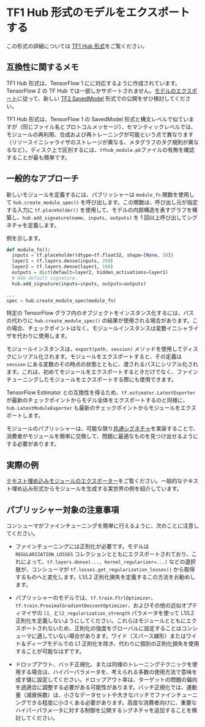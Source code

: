 <!--* freshness: { owner: 'maringeo' reviewed: '2020-12-29' review_interval: '3 months' } *-->

# TF1 Hub 形式のモデルをエクスポートする

この形式の詳細については [TF1 Hub 形式](tf1_hub_module.md)をご覧ください。

## 互換性に関するメモ

TF1 Hub 形式は、TensorFlow 1 にに対応するように作成されています。TensorFlow 2 の TF Hub では一部しかサポートされません。[モデルのエクスポート](exporting_tf2_saved_model)に従って、新しい [TF2 SavedModel](tf2_saved_model.md) 形式での公開をぜひ検討してください。

TF1 Hub 形式は、TensorFlow 1 の SavedModel 形式と構文レベルで似ていますが（同じファイル名とプロトコルメッセージ）、セマンティックレベルでは、モジュールの再利用、合成および再トレーニングが可能という点で異なります（リソースイニシャライザのストレージが異なる、メタグラフのタグ規則が異なるなど）。ディスク上で区別するには、<code>tfhub_module.pb</code>ファイルの有無を確認することが最も簡単です。

## 一般的なアプローチ

新しいモジュールを定義するには、パブリッシャーは `module_fn` 関数を使用して `hub.create_module_spec()` を呼び出します。この関数は、呼び出し元が指定する入力に `tf.placeholder()` を使用して、モデルの内部構造を表すグラフを構築し、`hub.add_signature(name, inputs, outputs)` を 1 回以上呼び出してシグネチャを定義します。

例を示します。

```python
def module_fn():
  inputs = tf.placeholder(dtype=tf.float32, shape=[None, 50])
  layer1 = tf.layers.dense(inputs, 200)
  layer2 = tf.layers.dense(layer1, 100)
  outputs = dict(default=layer2, hidden_activations=layer1)
  # Add default signature.
  hub.add_signature(inputs=inputs, outputs=outputs)

...
spec = hub.create_module_spec(module_fn)
```

特定の TensorFlow グラフ内のオブジェクトをインスタンス化するには、パスの代わりに `hub.create_module_spec()` の結果が使用される場合があります。この場合、チェックポイントはなく、モジュールインスタンスは変数イニシャライザを代わりに使用します。

モジュールインスタンスは、`export(path, session)` メソッドを使用してディスクにシリアル化されます。モジュールをエクスポートすると、その定義は `session` にある変数のその時点の状態とともに、渡されるパスにシリアル化されます。これは、初めてモジュールをエクスポートするときだけでなく、ファインチューニングしたモジュールをエクスポートする際にも使用できます。

TensorFlow Estimator との互換性を得るため、`tf.estimator.LatestExporter` が最新のチェックポイントからモデル全体をエクスポートするのと同様に、`hub.LatestModuleExporter` も最新のチェックポイントからモジュールをエクスポートします。

モジュールのパブリッシャーは、可能な限り[共通シグネチャ](common_signatures/index.md)を実装することで、消費者がモジュールを簡単に交換して、問題に最適なものを見つけ出せるようにする必要があります。

## 実際の例

[テキスト埋め込みモジュールのエクスポーター](https://github.com/tensorflow/hub/blob/master/examples/text_embeddings/export.py)をご覧ください。一般的なテキスト埋め込み形式からモジュールを生成する実世界の例を紹介しています。

## パブリッシャー対象の注意事項

コンシューマがファインチューニングを簡単に行えるように、次のことに注意してください。

- ファインチューニングには正則化が必要です。モデルは `REGULARIZATION_LOSSES` コレクションとともにエクスポートされており、これによって、`tf.layers.dense(..., kernel_regularizer=...)` などの選択肢が、コンシューマが `tf.losses.get_regularization_losses()` から取得するものへと変化します。L1/L2 正則化損失を定義するこの方法をお勧めします。

- パブリッシャーのモデルでは、`tf.train.FtrlOptimizer`、`tf.train.ProximalGradientDescentOptimizer`、およびその他の近似オプティマイザの `l1_` と`l2_regularization_strength` パラメータを使って L1/L2 正則化を定義しないようにしてください。これらはモジュールとともにエクスポートされないため、正則化の強度をグローバルに設定することはコンシューマに適していない場合があります。ワイド（スパース線形）またはワイド＆ディープモデルでの L1 正則化を除き、代わりに個別の正則化損失を使用することが可能なはずです。

- ドロップアウト、バッチ正規化、または同様のトレーニングテクニックを使用する場合は、ハイパーパラメータを、考えられる多数の使用方法で意味を成す値に設定してください。ドロップアウト率は、ターゲットの問題の偏向を過適合に調整する必要がある可能性があります。バッチ正規化では、運動量（減衰係数）は、小さなデータセットや大きなバッチでファインチューニングできる程度に小さくある必要があります。高度な消費者向けに、重要なハイパーパラメータに対する制御を公開するシグネチャを追加することを検討してください。
